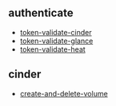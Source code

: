 
## authenticate
- [token-validate-cinder](https://godleon.github.io/osp_test_results/0.2.73/authenticate/token-validate-cinder.html)
- [token-validate-glance](https://godleon.github.io/osp_test_results/0.2.73/authenticate/token-validate-glance.html)
- [token-validate-heat](https://godleon.github.io/osp_test_results/0.2.73/authenticate/token-validate-heat.html)

## cinder
- [create-and-delete-volume](https://godleon.github.io/osp_test_results/0.2.73/cinder/create-and-delete-volume.html)

